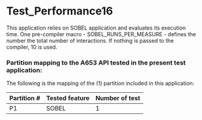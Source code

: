 # Test_Performance16

This application relies on SOBEL application and evaluates its execution time. One pre-compiler macro - SOBEL_RUNS_PER_MEASURE - defines the number the total number of interactions. If nothing is passed to the compiler, 10 is used. 

### Partition mapping to the A653 API tested in the present test application:

The following is the mapping of the (1) partition included in this application:

| Partition # | Tested feature    | Number of test |
| ----------- | ----------------  | -------------- |
|    P1       | SOBEL   		  |  	 1		   |

